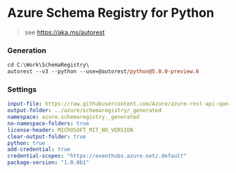 # Azure Schema Registry for Python

> see https://aka.ms/autorest

### Generation
```ps
cd C:\Work\SchemaRegistry\
autorest --v3 --python --use=@autorest/python@5.0.0-preview.6
```
### Settings
``` yaml
input-file: https://raw.githubusercontent.com/Azure/azure-rest-api-specs/arerlend.sr.init/specification/schemaregistry/data-plane/Microsoft.EventHub/preview/2018-01-01-preview/schemaregistry.json
output-folder: ../azure/schemaregistry/_generated
namespace: azure.schemaregistry._generated
no-namespace-folders: true
license-header: MICROSOFT_MIT_NO_VERSION
clear-output-folder: true
python: true
add-credential: true
credential-scopes: "https://eventhubs.azure.net/.default"
package-version: "1.0.0b1"
```
